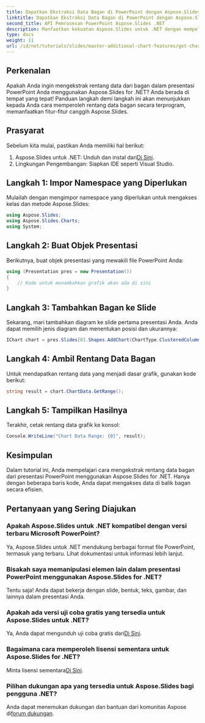 ```yaml
---
title: Dapatkan Ekstraksi Data Bagan di PowerPoint dengan Aspose.Slides
linktitle: Dapatkan Ekstraksi Data Bagan di PowerPoint dengan Aspose.Slides
second_title: API Pemrosesan PowerPoint Aspose.Slides .NET
description: Manfaatkan kekuatan Aspose.Slides untuk .NET dengan mempelajari cara mengekstrak rentang data dari bagan dalam presentasi PowerPoint Anda secara terprogram. Panduan langkah demi langkah ini menyediakan petunjuk yang jelas.
type: docs
weight: 11
url: /id/net/tutorials/slides/master-additional-chart-features/get-chart-data-extraction/
---
```

## Perkenalan

Apakah Anda ingin mengekstrak rentang data dari bagan dalam presentasi PowerPoint Anda menggunakan Aspose.Slides for .NET? Anda berada di tempat yang tepat! Panduan langkah demi langkah ini akan menunjukkan kepada Anda cara memperoleh rentang data bagan secara terprogram, memanfaatkan fitur-fitur canggih Aspose.Slides.

## Prasyarat

Sebelum kita mulai, pastikan Anda memiliki hal berikut:

1.  Aspose.Slides untuk .NET: Unduh dan instal dari[Di Sini](https://releases.aspose.com/slides/net/).
2. Lingkungan Pengembangan: Siapkan IDE seperti Visual Studio.

## Langkah 1: Impor Namespace yang Diperlukan

Mulailah dengan mengimpor namespace yang diperlukan untuk mengakses kelas dan metode Aspose.Slides:

```csharp
using Aspose.Slides;
using Aspose.Slides.Charts;
using System;
```

## Langkah 2: Buat Objek Presentasi

Berikutnya, buat objek presentasi yang mewakili file PowerPoint Anda:

```csharp
using (Presentation pres = new Presentation())
{
    // Kode untuk menambahkan grafik akan ada di sini
}
```

## Langkah 3: Tambahkan Bagan ke Slide

Sekarang, mari tambahkan diagram ke slide pertama presentasi Anda. Anda dapat memilih jenis diagram dan menentukan posisi dan ukurannya:

```csharp
IChart chart = pres.Slides[0].Shapes.AddChart(ChartType.ClusteredColumn, 10, 10, 400, 300);
```

## Langkah 4: Ambil Rentang Data Bagan

Untuk mendapatkan rentang data yang menjadi dasar grafik, gunakan kode berikut:

```csharp
string result = chart.ChartData.GetRange();
```

## Langkah 5: Tampilkan Hasilnya

Terakhir, cetak rentang data grafik ke konsol:

```csharp
Console.WriteLine("Chart Data Range: {0}", result);
```

## Kesimpulan

Dalam tutorial ini, Anda mempelajari cara mengekstrak rentang data bagan dari presentasi PowerPoint menggunakan Aspose.Slides for .NET. Hanya dengan beberapa baris kode, Anda dapat mengakses data di balik bagan secara efisien.

## Pertanyaan yang Sering Diajukan

### Apakah Aspose.Slides untuk .NET kompatibel dengan versi terbaru Microsoft PowerPoint?
Ya, Aspose.Slides untuk .NET mendukung berbagai format file PowerPoint, termasuk yang terbaru. Lihat dokumentasi untuk informasi lebih lanjut.

### Bisakah saya memanipulasi elemen lain dalam presentasi PowerPoint menggunakan Aspose.Slides for .NET?
Tentu saja! Anda dapat bekerja dengan slide, bentuk, teks, gambar, dan lainnya dalam presentasi Anda.

### Apakah ada versi uji coba gratis yang tersedia untuk Aspose.Slides untuk .NET?
 Ya, Anda dapat mengunduh uji coba gratis dari[Di Sini](https://releases.aspose.com/).

### Bagaimana cara memperoleh lisensi sementara untuk Aspose.Slides for .NET?
 Minta lisensi sementara[Di Sini](https://purchase.aspose.com/temporary-license/).

### Pilihan dukungan apa yang tersedia untuk Aspose.Slides bagi pengguna .NET?
 Anda dapat menemukan dukungan dan bantuan dari komunitas Aspose di[forum dukungan](https://forum.aspose.com/).